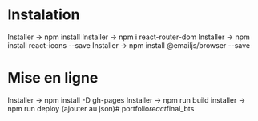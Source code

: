 # Instalation

Installer -> npm install
Installer -> npm i react-router-dom
Installer -> npm install react-icons --save
Installer -> npm install @emailjs/browser --save

# Mise en ligne

Installer -> npm install -D gh-pages
Installer -> npm run build
installer -> npm run deploy (ajouter au json)#   p o r t f o l i o _ r e a c t _ f i n a l _ b t s  
 